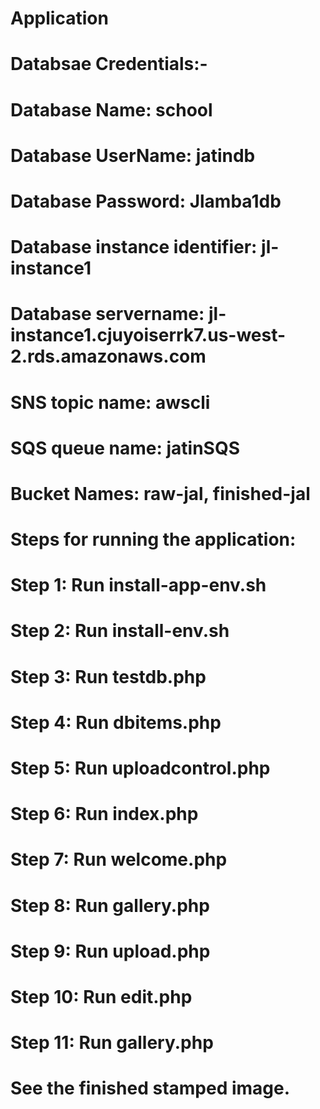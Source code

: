 # Application
# Databsae Credentials:-
# Database Name: school
# Database UserName: jatindb
# Database Password: Jlamba1db
# Database instance identifier: jl-instance1
# Database servername: jl-instance1.cjuyoiserrk7.us-west-2.rds.amazonaws.com

# SNS topic name: awscli
# SQS queue name: jatinSQS
# Bucket Names: raw-jal, finished-jal

# Steps for running the application:

# Step 1:  Run install-app-env.sh
# Step 2:  Run install-env.sh
# Step 3:  Run testdb.php 
# Step 4:  Run dbitems.php
# Step 5:  Run uploadcontrol.php
# Step 6:  Run index.php
# Step 7:  Run welcome.php
# Step 8:  Run gallery.php
# Step 9:  Run upload.php
# Step 10: Run edit.php
# Step 11: Run gallery.php 

# See the finished stamped image.


